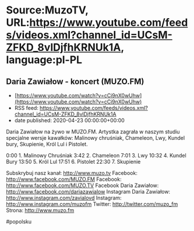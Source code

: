# Source:MuzoTV, URL:https://www.youtube.com/feeds/videos.xml?channel_id=UCsM-ZFKD_8vlDjfhKRNUk1A, language:pl-PL

## Daria Zawiałow - koncert (MUZO.FM)
 - [https://www.youtube.com/watch?v=cCi9nX0wUhw](https://www.youtube.com/watch?v=cCi9nX0wUhw)
 - RSS feed: https://www.youtube.com/feeds/videos.xml?channel_id=UCsM-ZFKD_8vlDjfhKRNUk1A
 - date published: 2020-04-23 00:00:00+00:00

Daria Zawiałow na żywo w MUZO.FM. Artystka zagrała w naszym studiu specjalne wersje kawałków: Malinowy chruśniak, Chameleon, Lwy, Kundel bury, Skupienie, Król Lul i Pistolet. 

0:00 1. Malinowy Chruśniak
3:42 2. Chameleon
7:01 3. Lwy
10:32 4. Kundel Bury
13:50 5. Król Lul
17:51 6. Pistolet
22:30 7. Skupienie 

Subskrybuj nasz kanał: http://www.muzo.tv
Facebook: http://www.facebook.com/MUZO.FM
Facebook: http://www.facebook.com/MUZO.TV
Facebook Daria Zawiałow: http://www.facebook.com/dariazawialow
Instagram Daria Zawiałow: http://www.instagram.com/zavialovd
Instagram: http://www.instagram.com/muzofm
Twitter: http://twitter.com/muzo_fm
Strona: http://www.muzo.fm 

#popolsku

